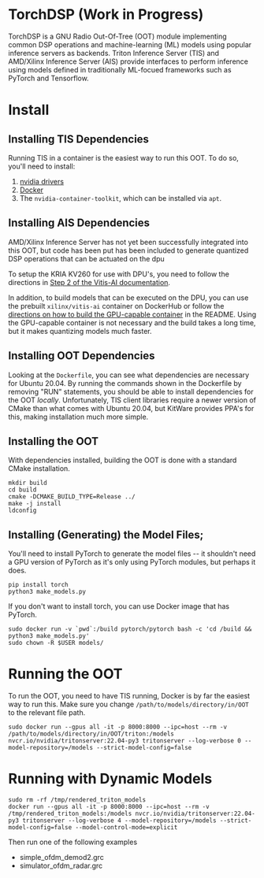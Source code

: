 # TorchDSP (Work in Progress)
TorchDSP is a GNU Radio Out-Of-Tree (OOT) module implementing common DSP operations and machine-learning (ML) models
using popular inference servers as backends. Triton Inference Server (TIS) and AMD/Xilinx Inference Server (AIS) 
provide interfaces to perform inference using models defined in traditionally ML-focued frameworks such as 
PyTorch and Tensorflow.

# Install
## Installing TIS Dependencies
Running TIS in a container is the easiest way to run this OOT. To do so, you'll need to install:

1. [nvidia drivers](https://www.cyberciti.biz/faq/ubuntu-linux-install-nvidia-driver-latest-proprietary-driver/)
2. [Docker](https://docs.docker.com/engine/install/ubuntu/)
3. The ```nvidia-container-toolkit```, which can be installed via ```apt```.

## Installing AIS Dependencies
AMD/Xilinx Inference Server has not yet been successfully integrated into this OOT, but code has been put has been included to generate quantized DSP operations that can be actuated on the dpu

To setup the KRIA KV260 for use with DPU's, you need to follow the directions in [Step 2 of the Vitis-AI documentation](https://github.com/Xilinx/Vitis-AI/tree/master/setup/mpsoc).

In addition, to build models that can be executed on the DPU, you can use the prebuilt ```xilinx/vitis-ai``` container on DockerHub or follow the [directions on how to build the GPU-capable container](https://github.com/Xilinx/Vitis-AI/blob/master/README.md) in the README. Using the GPU-capable container is not necessary and the build takes a long time, but it makes quantizing models much faster.

## Installing OOT Dependencies
Looking at the ```Dockerfile```, you can see what dependencies are necessary for Ubuntu 20.04. By running the commands shown in the Dockerfile by removing "RUN" statements, you should be able to install dependencies for the OOT *locally*. Unfortunately, TIS client libraries require a newer version of CMake than what comes with Ubuntu 20.04, but KitWare provides PPA's for this, making installation much more simple.

## Installing the OOT
With dependencies installed, building the OOT is done with a standard CMake installation.
```
mkdir build
cd build
cmake -DCMAKE_BUILD_TYPE=Release ../
make -j install
ldconfig
```

## Installing (Generating) the Model Files;
You'll need to install PyTorch to generate the model files -- it shouldn't need a GPU version of PyTorch as it's only using PyTorch modules, but perhaps it does.
```
pip install torch
python3 make_models.py
```

If you don't want to install torch, you can use Docker image that has PyTorch.
```
sudo docker run -v `pwd`:/build pytorch/pytorch bash -c 'cd /build && python3 make_models.py'
sudo chown -R $USER models/
```

# Running the OOT
To run the OOT, you need to have TIS running, Docker is by far the easiest way to run this. Make sure you change ```/path/to/models/directory/in/OOT``` to the relevant file path.

```
sudo docker run --gpus all -it -p 8000:8000 --ipc=host --rm -v /path/to/models/directory/in/OOT/triton:/models nvcr.io/nvidia/tritonserver:22.04-py3 tritonserver --log-verbose 0 --model-repository=/models --strict-model-config=false
```

# Running with Dynamic Models

```
sudo rm -rf /tmp/rendered_triton_models
docker run --gpus all -it -p 8000:8000 --ipc=host --rm -v /tmp/rendered_triton_models:/models nvcr.io/nvidia/tritonserver:22.04-py3 tritonserver --log-verbose 4 --model-repository=/models --strict-model-config=false --model-control-mode=explicit
```

Then run one of the following examples
- simple_ofdm_demod2.grc
- simulator_ofdm_radar.grc
